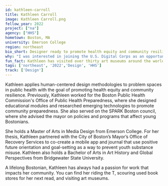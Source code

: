 ```yaml
---
id: kathleen-carroll
title: Kathleen Carroll
image: Kathleen Carroll.png
fellow_year: 2022
project: ["na"]
agency: ["HHS"]
hometown: Boston, MA
university: Emerson College
region: northeast
bio_short: Designer ready to promote health equity and community resilience 
why: "I was interested in joining the U.S. Digital Corps as an opportunity to do impactful work with other civic technologists, and furthermore to bring empathy and human-centered design to this work."
fun_fact: Kathleen has visited over thirty art museums around the world and is always looking for recommendations for her next trip. 
tags: ['northeast', '2022','Design', 'HHS']
track: ['Design']
---
```


Kathleen applies human-centered design methodologies to problem spaces in public health with the goal of promoting health equity and community resilience. Previously, Kathleen worked for the Boston Public Health Commission's Office of Public Health Preparedness, where she designed educational modules and researched emerging technologies to promote community preparedness. She also served on the SPARK Boston council, where she advised the mayor on policies and programs that affect young Bostonians. 

She holds a Master of Arts in Media Design from Emerson College. For her thesis, Kathleen partnered with the City of Boston’s Mayor’s Office of Recovery Services to co-create a mobile app and journal that use positive future orientation and goal-setting as a way to prevent youth substance misuse. Kathleen also holds a Bachelor of Arts in Art History and Global Perspectives from Bridgewater State University.

A lifelong Bostonian, Kathleen has always had a passion for work that impacts her community. You can find her riding the T, scouring used book stores for her next read, and visiting art museums.